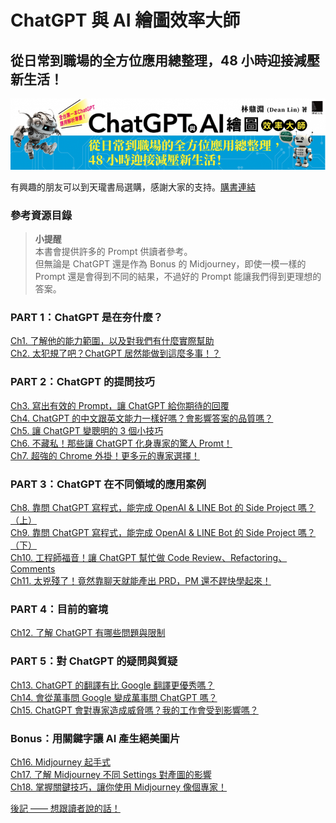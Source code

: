 # ChatGPT 與 AI 繪圖效率大師

## 從日常到職場的全方位應用總整理，48 小時迎接減壓新生活！

![img](./img/bar.png)

有興趣的朋友可以到天瓏書局選購，感謝大家的支持。[購書連結](https://www.tenlong.com.tw/products/9786263334137)

### 參考資源目錄

> **小提醒**  
> 本書會提供許多的 Prompt 供讀者參考。  
> 但無論是 ChatGPT 還是作為 Bonus 的 Midjourney，即使一模一樣的 Prompt 還是會得到不同的結果，不過好的 Prompt 能讓我們得到更理想的答案。  

### PART 1：ChatGPT 是在夯什麼？

[Ch1. 了解他的能力範圍，以及對我們有什麼實際幫助](Ch01)  
[Ch2. 太犯規了吧？ChatGPT 居然能做到這麼多事！？](Ch02)  

### PART 2：ChatGPT 的提問技巧

[Ch3. 寫出有效的 Prompt，讓 ChatGPT 給你期待的回覆](Ch03)  
[Ch4. ChatGPT 的中文跟英文能力一樣好嗎？會影響答案的品質嗎？](Ch04)  
[Ch5. 讓 ChatGPT 變聰明的 3 個小技巧](Ch05)  
[Ch6. 不藏私！那些讓 ChatGPT 化身專家的驚人 Promt！](Ch06)  
[Ch7. 超強的 Chrome 外掛！更多元的專家選擇！](Ch07)  

### PART 3：ChatGPT 在不同領域的應用案例

[Ch8. 靠問 ChatGPT 寫程式，能完成 OpenAI & LINE Bot 的 Side Project 嗎？（上）](Ch08)  
[Ch9. 靠問 ChatGPT 寫程式，能完成 OpenAI & LINE Bot 的 Side Project 嗎？（下）](Ch09)  
[Ch10. 工程師福音！讓 ChatGPT 幫忙做 Code Review、Refactoring、Comments](Ch10)  
[Ch11. 太兇殘了！竟然靠聊天就能產出 PRD，PM 還不趕快學起來！](Ch11)  

### PART 4：目前的窘境

[Ch12. 了解 ChatGPT 有哪些問題與限制](Ch12)  

### PART 5：對 ChatGPT 的疑問與質疑

[Ch13. ChatGPT 的翻譯有比 Google 翻譯更優秀嗎？](Ch13)  
[Ch14. 會從萬事問 Google 變成萬事問 ChatGPT 嗎？](Ch14)  
[Ch15. ChatGPT 會對專家造成威脅嗎？我的工作會受到影響嗎？](Ch15)  

### Bonus：用關鍵字讓 AI 產生絕美圖片

[Ch16. Midjourney 起手式](Ch16)  
[Ch17. 了解 Midjourney 不同 Settings 對產圖的影響](Ch17)  
[Ch18. 掌握關鍵技巧，讓你使用 Midjourney 像個專家！](Ch18)  

[後記 —— 想跟讀者說的話！](後記)
